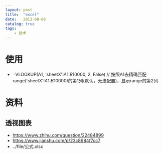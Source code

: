 ```yaml
---
layout: post
title:  "excel"
date:   2013-08-08
catalog: true
tags:
    - 技术
---
```


# 使用
* =VLOOKUP(A1, 'sheetX'!$A$1:$B$10000, 2, False) // 按照A1去精确匹配range('sheetX'!$A$1:$B$10000)的第1列(默认，无法配置)，显示range的第2列

# 资料
## 透视图表
* https://www.zhihu.com/question/22484899
* https://www.jianshu.com/p/23c8984f7cc7
* ../file/公式.xlsx
